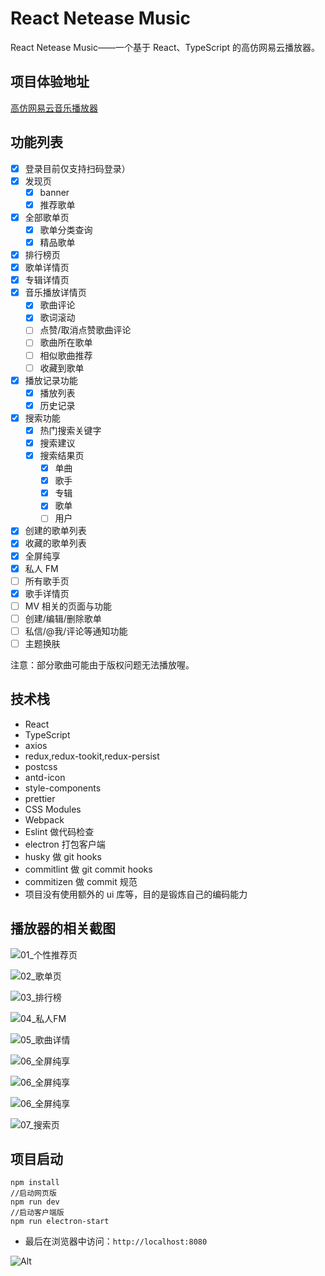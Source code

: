 # React Netease Music

React Netease Music——一个基于 React、TypeScript 的高仿网易云播放器。

## 项目体验地址

[高仿网易云音乐播放器](http://101.43.155.53:8080/)

## 功能列表

- [x] 登录目前仅支持扫码登录）
- [x] 发现页
  - [x] banner
  - [x] 推荐歌单
- [x] 全部歌单页
  - [x] 歌单分类查询
  - [x] 精品歌单
- [x] 排行榜页
- [x] 歌单详情页
- [x] 专辑详情页
- [x] 音乐播放详情页
  - [x] 歌曲评论
  - [x] 歌词滚动
  - [ ] 点赞/取消点赞歌曲评论
  - [ ] 歌曲所在歌单
  - [ ] 相似歌曲推荐
  - [ ] 收藏到歌单
- [x] 播放记录功能
  - [x] 播放列表
  - [x] 历史记录
- [x] 搜索功能
  - [x] 热门搜索关键字
  - [x] 搜索建议
  - [x] 搜索结果页
    - [x] 单曲
    - [x] 歌手
    - [x] 专辑
    - [x] 歌单
    - [ ] 用户
- [x] 创建的歌单列表
- [x] 收藏的歌单列表
- [x] 全屏纯享
- [x] 私人 FM
- [ ] 所有歌手页
- [x] 歌手详情页
- [ ] MV 相关的页面与功能
- [ ] 创建/编辑/删除歌单
- [ ] 私信/@我/评论等通知功能
- [ ] 主题换肤

注意：部分歌曲可能由于版权问题无法播放喔。

## 技术栈

- React
- TypeScript
- axios
- redux,redux-tookit,redux-persist
- postcss
- antd-icon
- style-components
- prettier
- CSS Modules
- Webpack
- Eslint 做代码检查
- electron 打包客户端
- husky 做 git hooks
- commitlint 做 git commit hooks
- commitizen 做 commit 规范
- 项目没有使用额外的 ui 库等，目的是锻炼自己的编码能力

## 播放器的相关截图

![01_个性推荐页](./screenshots/1.png)

![02_歌单页](./screenshots/2_歌单页.png)

![03_排行榜](./screenshots/3_排行榜.png)

![04_私人FM](./screenshots/4_私人FM.png)

![05_歌曲详情](./screenshots/5_歌曲详情.png)

![06_全屏纯享](./screenshots/6_全屏纯享.png)

![06_全屏纯享](./screenshots/6_全屏纯享_2.png)

![06_全屏纯享](./screenshots/6_全屏纯享_3.png)

![07_搜索页](./screenshots/7_搜索页.png)

## 项目启动

```
npm install
//启动网页版
npm run dev
//启动客户端版
npm run electron-start
```

- 最后在浏览器中访问：`http://localhost:8080`

![Alt](https://repobeats.axiom.co/api/embed/2ecaaef4675072f1977375141dbd57148b602680.svg 'Repobeats analytics image')
